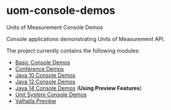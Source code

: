 uom-console-demos
=========

Units of Measurement Console Demos

Console applications demonstrating Units of Measurement API.

The project currently contains the following modules:

- [Basic Console Demos](basic)
- [Conference Demos](conference)
- [Java 10 Console Demos](java10)
- [Java 12 Console Demos](java12)
- [Java 14 Console Demos](java14) (**Using Preview Features**)
- [Unit System Console Demos](systems)
- [Valhalla Preview](valhalla)